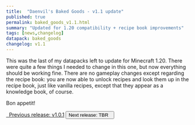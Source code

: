 ```yaml
---
title:  "Daenvil's Baked Goods - v1.1 update"
published: true
permalink: baked_goods_v1.1.html
summary: "Updated for 1.20 compatibility + recipe book improvements"
tags: [news,changelog]
datapack: baked_goods
changelog: v1.1
---
```


This was the last of my datapacks left to update for Minecraft 1.20. There were quite a few things I needed to change in this one, but now everything should be working fine. There are no gameplay changes except regarding the recipe book: you are now able to unlock recipes and look them up in the recipe book, just like vanilla recipes, except that they appear as a knowledge book, of course.

Bon appetit!

<div class="btn-group">
    <a href="baked_goods_v1.0.1.html" role="button" class="btn btn-primary"><i class="fa fa-caret-left"></i>&nbsp; Previous release: v1.0.1</a>
    <button role="button" class="btn btn-default disabled">Next release: TBR &nbsp;<i class="fa fa-caret-right"></i> </button>
</div>